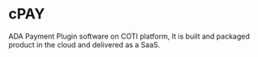 # cPAY
ADA Payment Plugin software on COTI platform, It is built and packaged product in the cloud and delivered as a SaaS.
